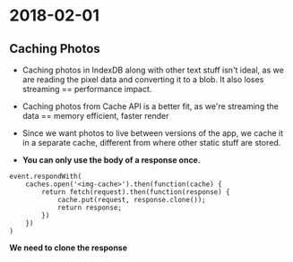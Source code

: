 # 2018-02-01

## Caching Photos
- Caching photos in IndexDB along with other text stuff isn't ideal, as we are reading the pixel data and converting it to a blob. It also loses streaming == performance impact.

- Caching photos from Cache API is a better fit, as we're streaming the data == memory efficient, faster render

- Since we want photos to live between versions of the app, we cache it in a separate cache, different from where other static stuff are stored.

- **You can only use the body of a response once.**

```
event.respondWith(
	caches.open('<img-cache>').then(function(cache) {
		return fetch(request).then(function(response) {
			cache.put(request, response.clone());
			return response;
		})
	})
)
```
**We need to clone the response**

